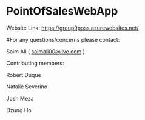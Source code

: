 # PointOfSalesWebApp
Website Link: https://group9poss.azurewebsites.net/


#For any questions/concerns please contact:

Saim Ali ( saimali00@live.com )


Contributing members:

Robert Duque

Natalie Severino

Josh Meza

Dzung Ho

